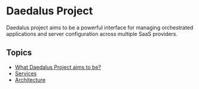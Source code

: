 # Daedalus Project

Daedalus project aims to be a powerful interface for managing orchestrated applications and server configuration across multiple SaaS providers.

## Topics

* [What Daedalus Project aims to be?](/purpose/)
* [Services](/services/)
* [Architecture](/architecture/)
